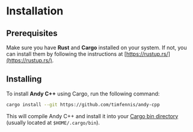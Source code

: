 # Installation

## Prerequisites

Make sure you have **Rust** and **Cargo** installed on your system. If not, you can install them by following the instructions at [https://rustup.rs/](https://rustup.rs/).

## Installing

To install **Andy C++** using Cargo, run the following command:

```bash
cargo install --git https://github.com/timfennis/andy-cpp
```

This will compile Andy C++ and install it into your [Cargo bin directory](https://rust-lang.github.io/rustup/installation/index.html) (usually located at `$HOME/.cargo/bin`).
